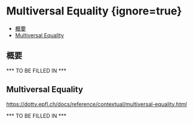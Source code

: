 # Multiversal Equality {ignore=true}

<!-- @import "[TOC]" {cmd="toc" depthFrom=1 depthTo=6 orderedList=false} -->

<!-- code_chunk_output -->

- [概要](#概要)
- [Multiversal Equality](#multiversal-equality-1)

<!-- /code_chunk_output -->

## 概要

*** TO BE FILLED IN ***

## Multiversal Equality

https://dotty.epfl.ch/docs/reference/contextual/multiversal-equality.html

*** TO BE FILLED IN ***

